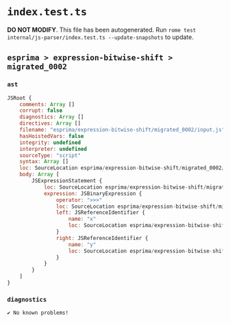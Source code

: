 # `index.test.ts`

**DO NOT MODIFY**. This file has been autogenerated. Run `rome test internal/js-parser/index.test.ts --update-snapshots` to update.

## `esprima > expression-bitwise-shift > migrated_0002`

### `ast`

```javascript
JSRoot {
	comments: Array []
	corrupt: false
	diagnostics: Array []
	directives: Array []
	filename: "esprima/expression-bitwise-shift/migrated_0002/input.js"
	hasHoistedVars: false
	integrity: undefined
	interpreter: undefined
	sourceType: "script"
	syntax: Array []
	loc: SourceLocation esprima/expression-bitwise-shift/migrated_0002/input.js 1:0-2:0
	body: Array [
		JSExpressionStatement {
			loc: SourceLocation esprima/expression-bitwise-shift/migrated_0002/input.js 1:0-1:7
			expression: JSBinaryExpression {
				operator: ">>>"
				loc: SourceLocation esprima/expression-bitwise-shift/migrated_0002/input.js 1:0-1:7
				left: JSReferenceIdentifier {
					name: "x"
					loc: SourceLocation esprima/expression-bitwise-shift/migrated_0002/input.js 1:0-1:1 (x)
				}
				right: JSReferenceIdentifier {
					name: "y"
					loc: SourceLocation esprima/expression-bitwise-shift/migrated_0002/input.js 1:6-1:7 (y)
				}
			}
		}
	]
}
```

### `diagnostics`

```
✔ No known problems!

```
